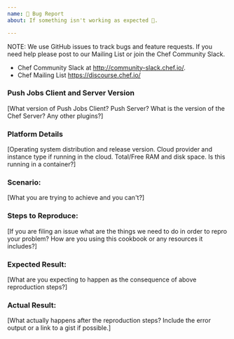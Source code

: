 ```yaml
---
name: 🐛 Bug Report
about: If something isn't working as expected 🤔.

---
```


NOTE:
We use GitHub issues to track bugs and feature requests. If you need help please post to our Mailing List or join the Chef Community Slack.

 * Chef Community Slack at http://community-slack.chef.io/.
 * Chef Mailing List https://discourse.chef.io/


### Push Jobs Client and Server Version
[What version of Push Jobs Client?  Push Server? What is the version of the Chef Server? Any other plugins?]

### Platform Details
[Operating system distribution and release version. Cloud provider and instance type if running in the cloud. Total/Free RAM and disk space. Is this running in a container?]

### Scenario:
[What you are trying to achieve and you can't?]

### Steps to Reproduce:
[If you are filing an issue what are the things we need to do in order to repro your problem? How are you using this cookbook or any resources it includes?]

### Expected Result:
[What are you expecting to happen as the consequence of above reproduction steps?]

### Actual Result:
[What actually happens after the reproduction steps? Include the error output or a link to a gist if possible.]
